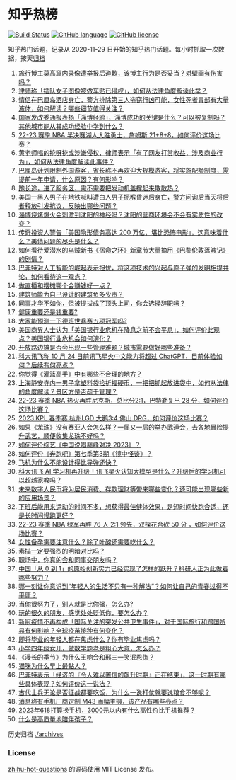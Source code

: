 # 知乎热榜
[![Build Status](https://github.com/ToWeLong/zhihu-hot-questions/workflows/CI/badge.svg)](https://github.com/ToWeLong/zhihu-hot-questions/actions)
[![GitHub language](https://img.shields.io/badge/language-golang-orange.svg)](https://golang.org/)
[![GitHub license](https://img.shields.io/github/license/ToWeLong/zhihu-hot-questions)](https://github.com/ToWeLong/zhihu-hot-questions/blob/main/LICENSE)

知乎热门话题，记录从 2020-11-29 日开始的知乎热门话题。每小时抓取一次数据，按天[归档](./archives)

<!-- BEGIN -->

1. [旅行博主莫高窟内录像遭举报后道歉，该博主行为是否妥当？对壁画有伤害吗？](https://www.zhihu.com/question/598831015)
1. [律师称「插队女子图像被做车贴已侵权」，如何从法律角度解读此举？](https://www.zhihu.com/question/599077913)
1. [情侣在巴厘岛酒店身亡，警方排除第三人盗窃行凶可能，女性死者胃部有大量液体，如何解读？哪些细节值得关注？](https://www.zhihu.com/question/599547170)
1. [国家发改委通报表扬「淄博经验」，淄博成功的关键是什么？可以被复制吗？其他城市能从其成功经验中学到什么？](https://www.zhihu.com/question/599425632)
1. [22-23 赛季 NBA 半决赛湖人大胜勇士，詹姆斯 21+8+8，如何评价这场比赛？](https://www.zhihu.com/question/599547195)
1. [黄老师唱的挖呀挖或涉嫌侵权，律师表示「有了网友打赏收益，涉及商业行为」，如何从法律角度解读此事件？](https://www.zhihu.com/question/599392494)
1. [巴厘岛计划限制外国游客，省长称不再欢迎大规模游客，将实施配额制度，需提前一年申请，什么原因？有何影响？](https://www.zhihu.com/question/599374747)
1. [跑长途，进了服务区，需不需要把发动机盖撑起来散散热？](https://www.zhihu.com/question/460657853)
1. [美国一黑人男子在地铁喊叫遭白人男子扼喉昏迷后身亡，警方问询后当天将后者释放引发抗议，反映出哪些问题？](https://www.zhihu.com/question/599413796)
1. [淄博烧烤爆火会刺激到沈阳的神经吗？沈阳的营商环境会不会有实质性的改变？](https://www.zhihu.com/question/599408189)
1. [传奇投资人警告「美国隐形债务高达 200 万亿，堪比恐怖电影」，这意味着什么？美债问题的尽头是什么？](https://www.zhihu.com/question/599429835)
1. [如何看待爱潜水的乌贼新书《宿命之环》新章节大量摘用《巴黎伦敦落魄记》的剧情？](https://www.zhihu.com/question/599247524)
1. [巴菲特对人工智能的崛起表示担忧，将这项技术的兴起与原子弹的发明相提并论，如何看待这一观点？](https://www.zhihu.com/question/599559799)
1. [做直播和摆摊哪个会赚钱好一点？](https://www.zhihu.com/question/587365476)
1. [建筑师能为自己设计的建筑负多少责？](https://www.zhihu.com/question/598244987)
1. [同事才华不如你，但被提拔成了顶头上司，你会选择辞职吗？](https://www.zhihu.com/question/593428823)
1. [健康重要还是钱重要?](https://www.zhihu.com/question/588092967)
1. [大家能预测一下德班世乒赛五项冠军吗?](https://www.zhihu.com/question/599194571)
1. [美国商界人士认为「美国银行业危机在降息之前不会平息」，如何评价此观点？美国银行业危机会如何演化？](https://www.zhihu.com/question/599368454)
1. [开放路边摊是否会出现一些管理难题？城市需要做好哪些准备？](https://www.zhihu.com/question/599412225)
1. [科大讯飞称 10 月 24 日前讯飞星火中文能力将超过 ChatGPT，目前体验如何？后续有何亮点？](https://www.zhihu.com/question/599419646)
1. [你觉得《灌篮高手》中有哪些不合理的地方？](https://www.zhihu.com/question/590721948)
1. [上海静安寺内一男子拿塑料袋捡祈福硬币，一把把抓起放进袋中，如何从法律的角度解读？景区方是否疏于管理？](https://www.zhihu.com/question/599012151)
1. [22-23 赛季 NBA 热火再胜尼克斯，总比分2:1，巴特勒复出 28 分，如何评价这场比赛？](https://www.zhihu.com/question/599527184)
1. [2023 KPL 春季赛 杭州LGD 大鹅3:4 佛山 DRG，如何评价这场比赛？](https://www.zhihu.com/question/599505723)
1. [如果《龙珠》没有赛亚人会怎么样？一届又一届的举办武道会，去各地冒险提升武艺，顺便收集龙珠不好吗？](https://www.zhihu.com/question/599124030)
1. [如何评价综艺《中国说唱巅峰对决 2023》？](https://www.zhihu.com/question/599443964)
1. [如何评价《奔跑吧》第七季第3期《镜中怪谈》？](https://www.zhihu.com/question/599322549)
1. [飞机为什么不能设计得比导弹还快？](https://www.zhihu.com/question/476376732)
1. [科大讯飞 AI 学习机再升级！讯飞星火认知大模型是什么？升级后的学习机可以超越家教吗？](https://www.zhihu.com/question/599383528)
1. [未来数字人民币将为居民消费、存款理财等带来哪些变化？还可能出现哪些新的应用场景？](https://www.zhihu.com/question/599316533)
1. [下班后能用来运动的时间不多，想获得最佳健体效果，是短时间快跑合适，还是长时间慢跑更好？](https://www.zhihu.com/question/594599262)
1. [22-23 赛季 NBA 绿军再胜 76 人 2:1 领先，双探花合砍 50 分 ，如何评价这场比赛？](https://www.zhihu.com/question/599352770)
1. [女性备孕需要注意什么？除了叶酸还需要吃什么？](https://www.zhihu.com/question/516596648)
1. [素描一定要强烈的明暗对比吗？](https://www.zhihu.com/question/589618766)
1. [职场中，你真的会和同事交朋友吗？](https://www.zhihu.com/question/585301005)
1. [中国「从 0 到 1」的原始创新实力已经实现了怎样的跃升？科研人正为此做着哪些努力？](https://www.zhihu.com/question/597257399)
1. [哪一刻让你意识到“年轻人的生活不只有一种解法”？如何让自己的青春过得不平庸？](https://www.zhihu.com/question/599379223)
1. [当你很努力了，别人就是比你强，怎么办?](https://www.zhihu.com/question/598870245)
1. [玩的很久的朋友，感觉处处贬低你，要怎么办？](https://www.zhihu.com/question/594181841)
1. [新冠疫情不再构成「国际关注的突发公共卫生事件」，对于国际旅行和跨国贸易有何影响？全球疫苗接种有何变化？](https://www.zhihu.com/question/599296442)
1. [即将毕业的年轻人都在焦虑什么？你有毕业焦虑吗？](https://www.zhihu.com/question/599176903)
1. [小学四年级女儿，做数学题老是粗心大意，怎么办？](https://www.zhihu.com/question/598836083)
1. [《漫长的季节》为什么王响会和邢三一笑泯恩仇？](https://www.zhihu.com/question/599157247)
1. [猫咪为什么早上最黏人？](https://www.zhihu.com/question/597632208)
1. [巴菲特表示「经济的『令人难以置信的飙升时期』正在结束」，这一时期有哪些具体表现？如何评价这一说法？](https://www.zhihu.com/question/599501349)
1. [古代士兵无论是否征战都要吃饭，为什么一说打仗就要说粮食不够呢？](https://www.zhihu.com/question/599071745)
1. [消息称有手机厂商定制 M43 画幅主摄，该产品有哪些亮点？](https://www.zhihu.com/question/599017727)
1. [2023年618打算换手机，3000元以内有什么高性价比手机推荐？](https://www.zhihu.com/question/597409944)
1. [什么是高质量地陪伴孩子？](https://www.zhihu.com/question/588869430)

<!-- END -->

历史归档 [./archives](./archives)


### License
[zhihu-hot-questions](https://github.com/towelong/zhihu-hot-questions) 的源码使用 MIT License 发布。
